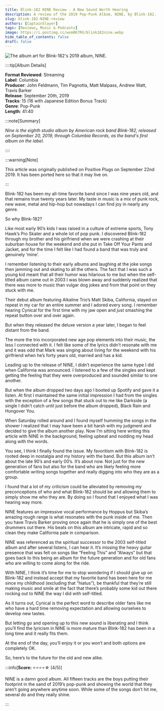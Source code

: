 ```yaml
---
title: Blink-182 NINE Review - A New Sound Worth Hearing
description: A review of the 2019 Pop-Punk Album, NINE, by Blink-182.
slug: blink-182-NINE-review
authors: [CaptainSlayer]
tags: [Reviews, Music & Podcasts]
image: https://i.postimg.cc/wxm8K7RX/blink182nine.webp
hide_table_of_contents: false
draft: false
---
```


![The album art for Blink-182's 2019 album, NINE.](https://i.postimg.cc/wxm8K7RX/blink182nine.webp)

<!-- truncate -->

::::tip[Album Details]

**Format Reviewed**: Streaming  
**Label**: Columbia  
**Producer**: John Feldmann, Tim Pagnotta, Matt Malpass, Andrew Watt, Travis Barker  
**Release**: September 20th, 2019  
**Tracks**: 15 (16 with Japanese Edition Bonus Track)  
**Genre**: Pop-Punk  
**Length**: 41:40


:::note[Summary]

*Nine is the eighth studio album by American rock band Blink-182, released on September 20, 2019, through Columbia Records, as the band's first album on the label.*



::::

:::warning[Note]

This article was originally published on Positive Plugs on September 22nd 2019. It has been ported here so that it may live on.

:::

Blink-182 has been my all-time favorite band since I was nine years old, and that remains true twenty years later. My taste in music is a mix of punk rock, new wave, metal and hip-hop but nowadays I can find joy in nearly any genre.

So why Blink-182?

Like most early 90’s kids I was raised in a culture of extreme sports, Tony Hawk’s Pro Skater and a whole lot of pop punk. I discovered Blink-182 through my brother and his girlfriend when we were crashing at their suburban house for the weekend and she put in Take Off Your Pants and Jacket, and for the time I felt like I had found a band that was truly and genuinely ‘mine’.

I remember listening to their early albums and laughing at the joke songs then jamming out and skating to all the others. The fact that I was such a young kid meant that all their humor was hilarious to me but when the self-titled album came out in 2003 I was blown away and suddenly realized that there was more to music than vulgar dog jokes and from that point on they stuck with me.

Their debut album featuring Alkaline Trio’s Matt Skiba, California, stayed on repeat in my car for an entire summer and I adored every song. I remember hearing Cynical for the first time with my jaw open and just smashing the repeat button over and over again.

But when they released the deluxe version a year later, I began to feel distant from the band.

The more the trio incorporated new age pop elements into their music, the less I connected with it. I felt like some of the lyrics didn’t resonate with me and it was odd that Mark was singing about living for the weekend with his girlfriend when he’s forty years old, married and has a kid.

Leading up to the release of NINE, I didn’t experience the same hype I did when California was announced. I listened to a few of the singles and kept getting the feeling that they were overproduced and sounded similar to one another.

But when the album dropped two days ago I booted up Spotify and gave it a listen. At first I maintained the same initial impression I had from the singles with the exception of a few songs that stuck out to me like Darkside (a single I didn’t catch until just before the album dropped), Black Rain and Hungover You.

When Saturday rolled around and I found myself humming the songs in the shower I realized that I may have been a bit harsh with my judgment and decided to give the album another play. Now I’m sitting here writing this article with NINE in the background, feeling upbeat and nodding my head along with the words.

You see, I think I finally found the issue. My favoritism with Blink-182 is rooted deep in nostalgia and my history with the band. But this album isn’t about the late 90’s and early 00’s. It’s about now. Not just for the new generation of fans but also for the band who are likely feeling more comfortable writing songs together and really digging into who they are as a group.

I found that a lot of my criticism could be alleviated by removing my preconceptions of who and what Blink-182 should be and allowing them to simply show me who they are. By doing so I found that I enjoyed what I was hearing way more.

NINE features an impressive vocal performance by Hoppus but Skiba’s amazing rough range is what resonates with the punk inside of me. Then you have Travis Barker proving once again that he is simply one of the best drummers out there. His beats on this album are intricate, rapid and so clean they make California pale in comparison.

NINE was referenced as the spiritual successor to the 2003 self-titled album and after several listens, I can hear it. It’s missing the heavy guitar presence that was felt on songs like “Feeling This” and “Always” but that goes back to this being an album for the future generation and for old fans who are willing to come along for the ride.

With NINE, I think it’s time for me to stop wondering if I should give up on Blink-182 and instead accept that my favorite band has been here for me since my childhood (excluding that “hiatus”), be thankful that they’re still making music and smile at the fact that there’s probably some kid out there rocking out to NINE the way I did with self-titled.

As it turns out, Cynical is the perfect word to describe older fans like me who have a hard time removing expectation and allowing ourselves to develop new tastes.

But letting go and opening up to this new sound is liberating and I think you’ll find the lyricism in NINE is more mature than Blink-182 has been in a long time and it really fits them.

At the end of the day, you’ll enjoy it or you won’t and both options are completely OK.

So, here’s to the future for the old and new alike.


:::info[**Score:** ⭐⭐⭐⭐☆  (4/5)]

NINE is a damn good album. All fifteen tracks are the boys putting their footprint in the sand of 2019’s pop-punk and showing the world that they aren’t going anywhere anytime soon. While some of the songs don’t hit me, several do and they really shine.

:::